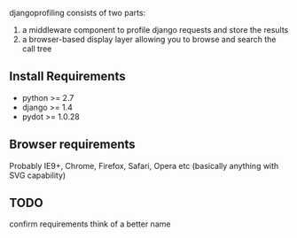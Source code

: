djangoprofiling consists of two parts:

1. a middleware component to profile django requests and store the results
2. a browser-based display layer allowing you to browse and search the call tree


Install Requirements
--------------------

* python >= 2.7
* django >= 1.4
* pydot >= 1.0.28

Browser requirements
--------------------

Probably IE9+, Chrome, Firefox, Safari, Opera etc (basically anything with SVG capability)

TODO
----
confirm requirements
think of a better name

